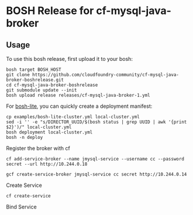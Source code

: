# BOSH Release for cf-mysql-java-broker

## Usage

To use this bosh release, first upload it to your bosh:

```
bosh target BOSH_HOST
git clone https://github.com/cloudfoundry-community/cf-mysql-java-broker-boshrelease.git
cd cf-mysql-java-broker-boshrelease
git submodule update --init
bosh upload release releases/cf-mysql-java-broker-1.yml
```

For [bosh-lite](https://github.com/cloudfoundry/bosh-lite), you can quickly create a deployment manifest:

```
cp examples/bosh-lite-cluster.yml local-cluster.yml
sed -i '' -e "s/DIRECTOR_UUID/$(bosh status | grep UUID | awk '{print $2}')/" local-cluster.yml
bosh deployment local-cluster.yml
bosh -n deploy
```

Register the broker with cf
```
cf add-service-broker --name jmysql-service --username cc --password secret --url http://10.244.0.18

gcf create-service-broker jmysql-service cc secret http://10.244.0.14
```

Create Service
```
cf create-service
```

Bind Service

